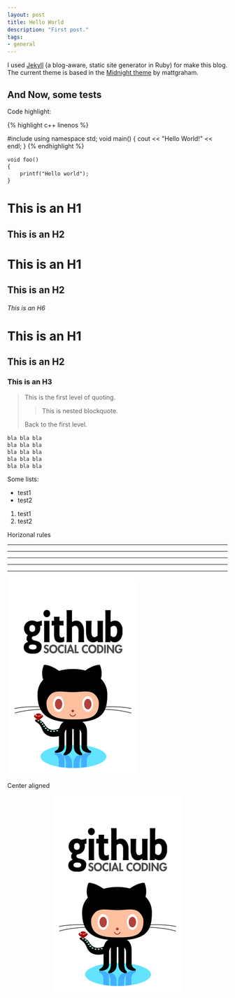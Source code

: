 ```yaml
---
layout: post
title: Hello World
description: "First post."
tags:
- general
---
```


I used [Jekyll](https://github.com/mojombo/jekyll) (a blog-aware, static site generator in Ruby) for make this blog.
The current theme is based in the [Midnight theme](https://github.com/mattgraham/Midnight) by mattgraham.

And Now, some tests
-----------------------------------------------------

Code highlight:

{% highlight c++ linenos %}

#include <iostream>
using namespace std;
void main()
{
  cout << "Hello World!" << endl;
}
{% endhighlight %}

```
void foo()
{
	printf("Hello world");
}
```


This is an H1
=============

This is an H2
-------------

# This is an H1

## This is an H2

###### This is an H6

# This is an H1 #

## This is an H2 ##

### This is an H3 ######


> This is the first level of quoting.
>
> > This is nested blockquote.
>
> Back to the first level.


	bla bla bla
	bla bla bla
	bla bla bla
	bla bla bla
	bla bla bla

Some lists:
- test1
- test2

1. test1
2. test2


Horizonal rules

* * *

***

*****

- - -

---------------------------------------

![Test Image](/images/github-profile.png)

Center aligned
<p align="center">
  <img src="/images/github-profile.png" alt="Custom image"/>
</p>



